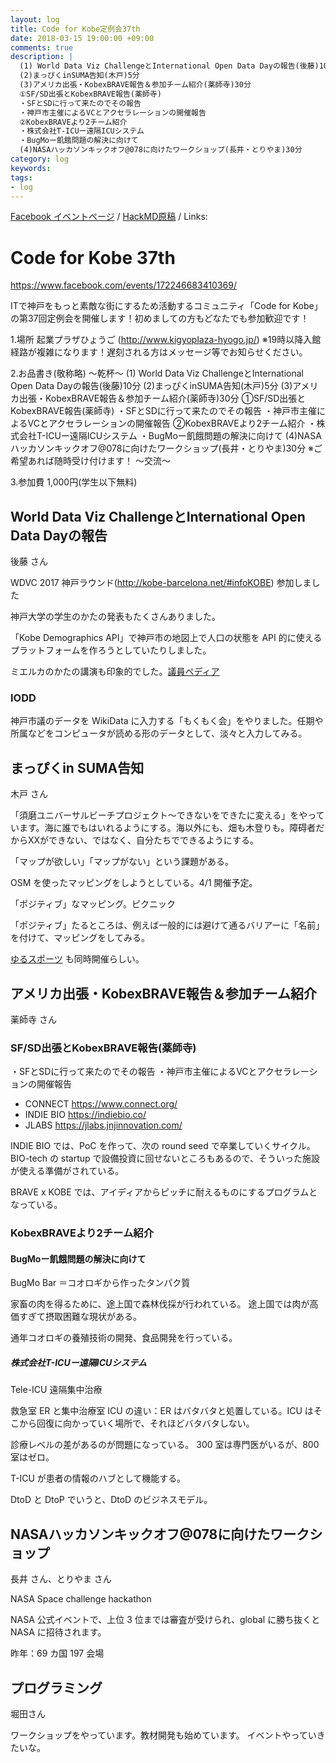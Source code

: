```yaml
---
layout: log
title: Code for Kobe定例会37th
date: 2018-03-15 19:00:00 +09:00
comments: true
description: |
  (1) World Data Viz ChallengeとInternational Open Data Dayの報告(後藤)10分
  (2)まっぴくinSUMA告知(木戸)5分
  (3)アメリカ出張・KobexBRAVE報告＆参加チーム紹介(薬師寺)30分
  ①SF/SD出張とKobexBRAVE報告(薬師寺)
  ・SFとSDに行って来たのでその報告
  ・神戸市主催によるVCとアクセラレーションの開催報告
  ②KobexBRAVEより2チーム紹介
  ・株式会社T-ICUー遠隔ICUシステム
  ・BugMoー飢餓問題の解決に向けて
  (4)NASAハッカソンキックオフ@078に向けたワークショップ(長井・とりやま)30分
category: log
keywords: 
tags:
- log
---
```


[Facebook イベントページ](https://www.facebook.com/events/984119391751264/)
/ [HackMD原稿](https://hackmd.io/s/B1gxEpDKM)
/ Links:

# Code for Kobe 37th

https://www.facebook.com/events/172246683410369/

ITで神戸をもっと素敵な街にするため活動するコミュニティ「Code for Kobe」の第37回定例会を開催します！初めましての方もどなたでも参加歓迎です！

1.場所
起業プラザひょうご
(http://www.kigyoplaza-hyogo.jp/)
※19時以降入館経路が複雑になります！遅刻される方はメッセージ等でお知らせください。

2.お品書き(敬称略)
〜乾杯〜
(1) World Data Viz ChallengeとInternational Open Data Dayの報告(後藤)10分
(2)まっぴくinSUMA告知(木戸)5分
(3)アメリカ出張・KobexBRAVE報告＆参加チーム紹介(薬師寺)30分
①SF/SD出張とKobexBRAVE報告(薬師寺)
・SFとSDに行って来たのでその報告
・神戸市主催によるVCとアクセラレーションの開催報告
②KobexBRAVEより2チーム紹介
・株式会社T-ICUー遠隔ICUシステム
・BugMoー飢餓問題の解決に向けて
(4)NASAハッカソンキックオフ@078に向けたワークショップ(長井・とりやま)30分
※ご希望あれば随時受け付けます！
〜交流〜

3.参加費
1,000円(学生以下無料)

## World Data Viz ChallengeとInternational Open Data Dayの報告
後藤 さん

WDVC 2017 神戸ラウンド(http://kobe-barcelona.net/#infoKOBE) 参加しました

神戸大学の学生のかたの発表もたくさんありました。

「Kobe Demographics API」で神戸市の地図上で人口の状態を API 的に使えるプラットフォームを作ろうとしていたりしました。

ミエルカのかたの講演も印象的でした。[議員ペディア](http://proto.japanchoice.jp/)

### IODD
神戸市議のデータを WikiData に入力する「もくもく会」をやりました。任期や所属などをコンピュータが読める形のデータとして、淡々と入力してみる。

## まっぴくin SUMA告知
木戸 さん

「須磨ユニバーサルビーチプロジェクト～できないをできたに変える」をやっています。海に誰でもはいれるようにする。海以外にも、畑も木登りも。障碍者だからXXができない、ではなく、自分たちでできるようにする。

「マップが欲しい」「マップがない」という課題がある。

OSM を使ったマッピングをしようとしている。4/1 開催予定。

「ポジティブ」なマッピング。ピクニック

「ポジティブ」たるところは、例えば一般的には避けて通るバリアーに「名前」を付けて、マッピングをしてみる。

[ゆるスポーツ](http://yurusports.com/) も同時開催らしい。


## アメリカ出張・KobexBRAVE報告＆参加チーム紹介
薬師寺 さん

### SF/SD出張とKobexBRAVE報告(薬師寺)
・SFとSDに行って来たのでその報告
・神戸市主催によるVCとアクセラレーションの開催報告

- CONNECT https://www.connect.org/
- INDIE BIO https://indiebio.co/
- JLABS https://jlabs.jnjinnovation.com/

INDIE BIO では、PoC を作って、次の round seed で卒業していくサイクル。BIO-tech の startup で設備投資に回せないところもあるので、そういった施設が使える準備がされている。

BRAVE x KOBE では、アイディアからピッチに耐えるものにするプログラムとなっている。

### KobexBRAVEより2チーム紹介
#### BugMoー飢餓問題の解決に向けて

BugMo Bar ＝コオロギから作ったタンパク質

家畜の肉を得るために、途上国で森林伐採が行われている。
途上国では肉が高価すぎて摂取困難な現状がある。

通年コオロギの養殖技術の開発、食品開発を行っている。


##### 株式会社T-ICUー遠隔ICUシステム

Tele-ICU 遠隔集中治療

救急室 ER と集中治療室 ICU の違い：ER はバタバタと処置している。ICU はそこから回復に向かっていく場所で、それほどバタバタしない。

診療レベルの差があるのが問題になっている。
300 室は専門医がいるが、800 室はゼロ。

T-ICU が患者の情報のハブとして機能する。

DtoD と DtoP でいうと、DtoD のビジネスモデル。


## NASAハッカソンキックオフ@078に向けたワークショップ
長井 さん、とりやま さん

NASA Space challenge hackathon

NASA 公式イベントで、上位 3 位までは審査が受けられ、global に勝ち抜くと NASA に招待されます。

昨年：69 カ国 197 会場

## プログラミング
堀田さん

ワークショップをやっています。教材開発も始めています。
イベントやっていきたいな。
